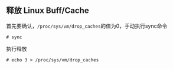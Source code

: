 ## 释放 Linux Buff/Cache

首先要确认，`/proc/sys/vm/drop_caches`的值为0，手动执行sync命令

```shell
# sync
```

执行释放

```shell
# echo 3 > /proc/sys/vm/drop_caches
```


